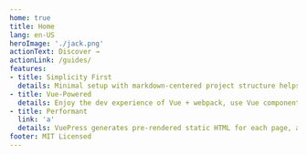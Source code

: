 ```yaml
---
home: true
title: Home
lang: en-US
heroImage: './jack.png'
actionText: Discover →
actionLink: /guides/
features:
- title: Simplicity First
  details: Minimal setup with markdown-centered project structure helps you focus on writing.
- title: Vue-Powered
  details: Enjoy the dev experience of Vue + webpack, use Vue components in markdown, and develop custom themes with Vue.
- title: Performant
  link: 'a'
  details: VuePress generates pre-rendered static HTML for each page, and runs as an SPA once a page is loaded.
footer: MIT Licensed
---
```

